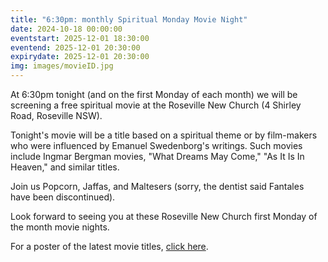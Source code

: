 ```yaml
---
title: "6:30pm: monthly Spiritual Monday Movie Night"
date: 2024-10-18 00:00:00
eventstart: 2025-12-01 18:30:00
eventend: 2025-12-01 20:30:00
expirydate: 2025-12-01 20:30:00
img: images/movieID.jpg
---
```


At 6:30pm tonight (and on the first Monday of each month) we will be screening a free spiritual movie at the Roseville New Church (4 Shirley Road, Roseville NSW).

Tonight's movie will be a title based on a spiritual theme or by film-makers who were influenced by Emanuel Swedenborg's writings.
Such movies include Ingmar Bergman movies, "What Dreams May Come," "As It Is In Heaven," and similar titles.

Join us Popcorn, Jaffas, and Maltesers (sorry, the dentist said Fantales have been discontinued).

Look forward to seeing you at these Roseville New Church first Monday of the month movie nights.

For a poster of the latest movie titles, [click here](https://static.swedenborg.com.au/pdf/fliers/SpiritualMovieNightsPoster.pdf).
